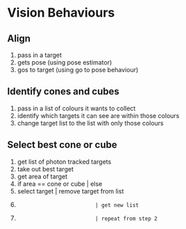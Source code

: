 # Vision Behaviours
## Align
1. pass in a target
2. gets pose (using pose estimator)
3. gos to target (using go to pose behaviour)
## Identify cones and cubes
1. pass in a list of colours it wants to collect
2. identify which targets it can see are within those colours
3. change target list to the list with only those colours
## Select best cone or cube
1. get list of photon tracked targets
2. take out best target
3. get area of target
4. if area == cone or cube      | else
5. select target                | remove target from list
6.                              | get new list
7.                              | repeat from step 2